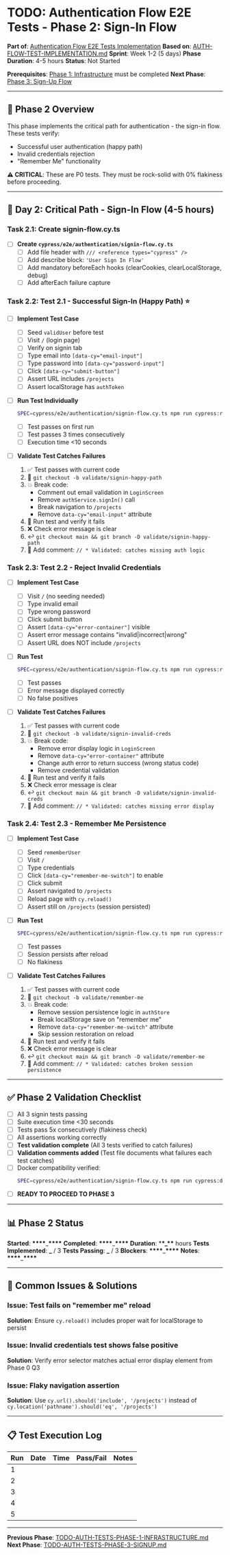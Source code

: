 # TODO: Authentication Flow E2E Tests - Phase 2: Sign-In Flow

**Part of**: [Authentication Flow E2E Tests Implementation](./TODO-AUTH-TESTS.md)
**Based on**: [AUTH-FLOW-TEST-IMPLEMENTATION.md](claudedocs/AUTH-FLOW-TEST-IMPLEMENTATION.md)
**Sprint**: Week 1-2 (5 days)
**Phase Duration**: 4-5 hours
**Status**: Not Started

**Prerequisites**: [Phase 1: Infrastructure](./TODO-AUTH-TESTS-PHASE-1-INFRASTRUCTURE.md) must be completed
**Next Phase**: [Phase 3: Sign-Up Flow](./TODO-AUTH-TESTS-PHASE-3-SIGNUP.md)

---

## 🎯 Phase 2 Overview

This phase implements the critical path for authentication - the sign-in flow. These tests verify:

- Successful user authentication (happy path)
- Invalid credentials rejection
- "Remember Me" functionality

**⚠️ CRITICAL**: These are P0 tests. They must be rock-solid with 0% flakiness before proceeding.

---

## 📅 Day 2: Critical Path - Sign-In Flow (4-5 hours)

### Task 2.1: Create signin-flow.cy.ts

- [ ] **Create `cypress/e2e/authentication/signin-flow.cy.ts`**
  - [ ] Add file header with `/// <reference types="cypress" />`
  - [ ] Add describe block: `'User Sign In Flow'`
  - [ ] Add mandatory beforeEach hooks (clearCookies, clearLocalStorage, debug)
  - [ ] Add afterEach failure capture

### Task 2.2: Test 2.1 - Successful Sign-In (Happy Path) ⭐

- [ ] **Implement Test Case**

  - [ ] Seed `validUser` before test
  - [ ] Visit `/` (login page)
  - [ ] Verify on signin tab
  - [ ] Type email into `[data-cy="email-input"]`
  - [ ] Type password into `[data-cy="password-input"]`
  - [ ] Click `[data-cy="submit-button"]`
  - [ ] Assert URL includes `/projects`
  - [ ] Assert localStorage has `authToken`

- [ ] **Run Test Individually**

  ```bash
  SPEC=cypress/e2e/authentication/signin-flow.cy.ts npm run cypress:run:spec
  ```

  - [ ] Test passes on first run
  - [ ] Test passes 3 times consecutively
  - [ ] Execution time <10 seconds

- [ ] **Validate Test Catches Failures**

  1. ✅ Test passes with current code
  2. 🔧 `git checkout -b validate/signin-happy-path`
  3. 💥 Break code:
     - Comment out email validation in `LoginScreen`
     - Remove `authService.signIn()` call
     - Break navigation to `/projects`
     - Remove `data-cy="email-input"` attribute
  4. 🧪 Run test and verify it fails
  5. ❌ Check error message is clear
  6. ↩️ `git checkout main && git branch -D validate/signin-happy-path`
  7. 📝 Add comment: `// * Validated: catches missing auth logic`

### Task 2.3: Test 2.2 - Reject Invalid Credentials

- [ ] **Implement Test Case**

  - [ ] Visit `/` (no seeding needed)
  - [ ] Type invalid email
  - [ ] Type wrong password
  - [ ] Click submit button
  - [ ] Assert `[data-cy="error-container"]` visible
  - [ ] Assert error message contains "invalid|incorrect|wrong"
  - [ ] Assert URL does NOT include `/projects`

- [ ] **Run Test**

  ```bash
  SPEC=cypress/e2e/authentication/signin-flow.cy.ts npm run cypress:run:spec
  ```

  - [ ] Test passes
  - [ ] Error message displayed correctly
  - [ ] No false positives

- [ ] **Validate Test Catches Failures**

  1. ✅ Test passes with current code
  2. 🔧 `git checkout -b validate/signin-invalid-creds`
  3. 💥 Break code:
     - Remove error display logic in `LoginScreen`
     - Remove `data-cy="error-container"` attribute
     - Change auth error to return success (wrong status code)
     - Remove credential validation
  4. 🧪 Run test and verify it fails
  5. ❌ Check error message is clear
  6. ↩️ `git checkout main && git branch -D validate/signin-invalid-creds`
  7. 📝 Add comment: `// * Validated: catches missing error display`

### Task 2.4: Test 2.3 - Remember Me Persistence

- [ ] **Implement Test Case**

  - [ ] Seed `rememberUser`
  - [ ] Visit `/`
  - [ ] Type credentials
  - [ ] Click `[data-cy="remember-me-switch"]` to enable
  - [ ] Click submit
  - [ ] Assert navigated to `/projects`
  - [ ] Reload page with `cy.reload()`
  - [ ] Assert still on `/projects` (session persisted)

- [ ] **Run Test**

  ```bash
  SPEC=cypress/e2e/authentication/signin-flow.cy.ts npm run cypress:run:spec
  ```

  - [ ] Test passes
  - [ ] Session persists after reload
  - [ ] No flakiness

- [ ] **Validate Test Catches Failures**

  1. ✅ Test passes with current code
  2. 🔧 `git checkout -b validate/remember-me`
  3. 💥 Break code:
     - Remove session persistence logic in `authStore`
     - Break localStorage save on "remember me"
     - Remove `data-cy="remember-me-switch"` attribute
     - Skip session restoration on reload
  4. 🧪 Run test and verify it fails
  5. ❌ Check error message is clear
  6. ↩️ `git checkout main && git branch -D validate/remember-me`
  7. 📝 Add comment: `// * Validated: catches broken session persistence`

---

## ✅ Phase 2 Validation Checklist

- [ ] All 3 signin tests passing
- [ ] Suite execution time <30 seconds
- [ ] Tests pass 5x consecutively (flakiness check)
- [ ] All assertions working correctly
- [ ] **Test validation complete** (All 3 tests verified to catch failures)
- [ ] **Validation comments added** (Test file documents what failures each test catches)
- [ ] Docker compatibility verified:
  ```bash
  SPEC=cypress/e2e/authentication/signin-flow.cy.ts npm run cypress:docker:test:spec
  ```
- [ ] **READY TO PROCEED TO PHASE 3**

---

## 📊 Phase 2 Status

**Started**: **\*\*\*\***\_**\*\*\*\***
**Completed**: **\*\*\*\***\_**\*\*\*\***
**Duration**: \***\*\_\*\*** hours
**Tests Implemented**: **\_** / 3
**Tests Passing**: **\_** / 3
**Blockers**: **\*\*\*\***\_**\*\*\*\***
**Notes**: **\*\*\*\***\_**\*\*\*\***

---

## 🚨 Common Issues & Solutions

### Issue: Test fails on "remember me" reload

**Solution**: Ensure `cy.reload()` includes proper wait for localStorage to persist

### Issue: Invalid credentials test shows false positive

**Solution**: Verify error selector matches actual error display element from Phase 0 Q3

### Issue: Flaky navigation assertion

**Solution**: Use `cy.url().should('include', '/projects')` instead of `cy.location('pathname').should('eq', '/projects')`

---

## 📋 Test Execution Log

| Run | Date | Time | Pass/Fail | Notes |
| --- | ---- | ---- | --------- | ----- |
| 1   |      |      |           |       |
| 2   |      |      |           |       |
| 3   |      |      |           |       |
| 4   |      |      |           |       |
| 5   |      |      |           |       |

---

**Previous Phase**: [TODO-AUTH-TESTS-PHASE-1-INFRASTRUCTURE.md](./TODO-AUTH-TESTS-PHASE-1-INFRASTRUCTURE.md)
**Next Phase**: [TODO-AUTH-TESTS-PHASE-3-SIGNUP.md](./TODO-AUTH-TESTS-PHASE-3-SIGNUP.md)
